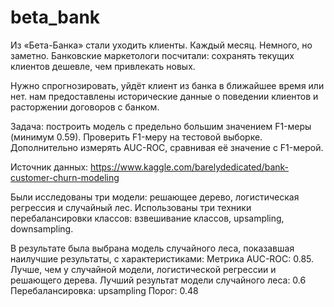 # beta_bank
Из «Бета-Банка» стали уходить клиенты. Каждый месяц. Немного, но заметно. Банковские маркетологи посчитали: сохранять текущих клиентов дешевле, чем привлекать новых.

Нужно спрогнозировать, уйдёт клиент из банка в ближайшее время или нет. нам предоставлены исторические данные о поведении клиентов и расторжении договоров с банком.

Задача: построить модель с предельно большим значением F1-меры (минимум 0.59). Проверить F1-меру на тестовой выборке. Дополнительно измерять AUC-ROC, сравнивая её значение с F1-мерой.

Источник данных: https://www.kaggle.com/barelydedicated/bank-customer-churn-modeling

Были исследованы три модели: решающее дерево, логистическая регрессия и случайный лес. Использованы три техники перебалансировки классов: взвешивание классов, upsampling, downsampling.

В результате была выбрана модель случайного леса, показавшая наилучшие результаты, с характеристиками:
Метрика AUC-ROC: 0.85. Лучше, чем у случайной модели, логистической регрессии и решающего дерева.
Лучший результат модели случайного леса: 0.6
Перебалансировка: upsampling
Порог: 0.48
